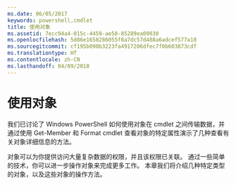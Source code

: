 ```yaml
---
ms.date: 06/05/2017
keywords: powershell,cmdlet
title: 使用对象
ms.assetid: 7ecc94a4-015c-4459-ae58-85289ea09030
ms.openlocfilehash: 5d86e1658286055f8a7dc57d488a6adcef577a10
ms.sourcegitcommit: cf195b090b3223fa4917206dfec7f0b603873cdf
ms.translationtype: HT
ms.contentlocale: zh-CN
ms.lasthandoff: 04/09/2018
---
```

# <a name="working-with-objects"></a>使用对象

我们已讨论了 Windows PowerShell 如何使用对象在 cmdlet 之间传输数据，并通过使用 Get-Member 和 Format cmdlet 查看对象的特定属性演示了几种查看有关对象详细信息的方法。

对象可以为你提供访问大量复杂数据的权限，并且该权限已关联。 通过一些简单的技术，你可以进一步操作对象来完成更多工作。 本章我们将介绍几种特定类型的对象，以及这些对象的操作方法。